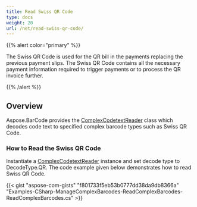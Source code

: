 ```yaml
---
title: Read Swiss QR Code
type: docs
weight: 20
url: /net/read-swiss-qr-code/
---
```


{{% alert color="primary" %}} 

The Swiss QR Code is used for the QR bill in the payments replacing the previous payment slips. The Swiss QR Code contains all the necessary payment information required to trigger payments or to process the QR invoice further.

{{% /alert %}} 
## **Overview**
Aspose.BarCode provides the [ComplexCodetextReader](https://apireference.aspose.com/net/barcode/aspose.barcode.complexbarcode/complexcodetextreader) class which decodes code text to specified complex barcode types such as Swiss QR Code.
### **How to Read the Swiss QR Code**
Instantiate a [ComplexCodetextReader](https://apireference.aspose.com/net/barcode/aspose.barcode.complexbarcode/complexcodetextreader) instance and set decode type to DecodeType.QR. The code example given below demonstrates how to read Swiss QR Code.

{{< gist "aspose-com-gists" "f801733f5eb53b0777dd38da9db8366a" "Examples-CSharp-ManageComplexBarcodes-ReadComplexBarcodes-ReadComplexBarcodes.cs" >}}
